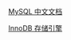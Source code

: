 
[MySQL 中文文档](https://www.docs4dev.com/docs/zh/mysql/5.7/reference/innodb-storage-engine.html)

[InnoDB 存储引擎](https://jeanhwea.github.io/database/mysql-innodb.html)